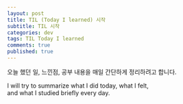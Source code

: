 ```yaml
---
layout: post
title: TIL (Today I learned) 시작
subtitle: TIL 시작
categories: dev
tags: TIL Today I learned
comments: true
published: true
---
```


오늘 했던 일, 느낀점, 공부 내용을 매일 간단하게 정리하려고 합니다. 

I will try to summarize what I did today, what I felt,  
and what I studied briefly every day.
